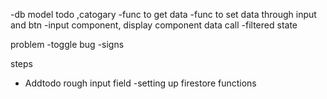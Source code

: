 -db model todo ,catogary
-func to get data
-func to set data through input and btn
-input component, display component data call
-filtered state

problem
-toggle bug
-signs

steps

- Addtodo rough input field
  -setting up firestore functions
